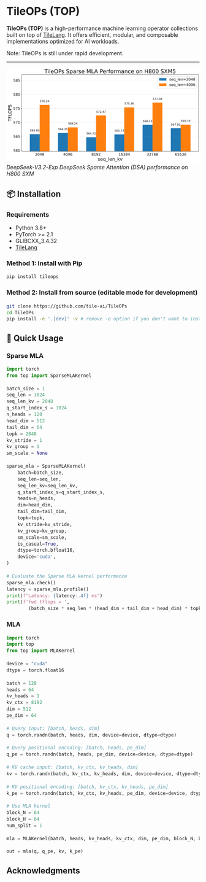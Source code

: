 # TileOPs (TOP)

**TileOPs (TOP)** is a high-performance machine learning operator collections built on top of [TileLang](https://github.com/tile-ai/tilelang). It offers efficient, modular, and composable implementations optimized for AI workloads.

Note: TileOPs is still under rapid development.

---

![DeepSeek-V3.2-Exp DeepSeek Sparse Attention (DSA) performance on H800 SXM](https://raw.githubusercontent.com/tile-ai/TileOPs/main/docs/figures/sparse_mla_perf.png)
*DeepSeek-V3.2-Exp DeepSeek Sparse Attention (DSA) performance on H800 SXM*

## 📦 Installation

### Requirements

- Python 3.8+
- PyTorch >= 2.1
- GLIBCXX_3.4.32
- [TileLang](https://github.com/tile-ai/tilelang)

### Method 1: Install with Pip

```bash
pip install tileops
```

### Method 2: Install from source (editable mode for development)

```bash
git clone https://github.com/tile-ai/TileOPs
cd TileOPs
pip install -e '.[dev]' -v # remove -e option if you don't want to install in editable mode, -v for verbose output
```

## 🚀 Quick Usage

### Sparse MLA

```python
import torch
from top import SparseMLAKernel

batch_size = 1
seq_len = 1024
seq_len_kv = 2048
q_start_index_s = 1024
n_heads = 128
head_dim = 512
tail_dim = 64
topk = 2048
kv_stride = 1
kv_group = 1
sm_scale = None

sparse_mla = SparseMLAKernel(
    batch=batch_size,
    seq_len=seq_len,
    seq_len_kv=seq_len_kv,
    q_start_index_s=q_start_index_s,
    heads=n_heads,
    dim=head_dim,
    tail_dim=tail_dim,
    topk=topk,
    kv_stride=kv_stride,
    kv_group=kv_group,
    sm_scale=sm_scale,
    is_casual=True,
    dtype=torch.bfloat16,
    device='cuda',
)

# Evaluate the Sparse MLA kernel performance
sparse_mla.check()
latency = sparse_mla.profile()
print(f"Latency: {latency:.4f} ms")
print(f'fwd tflops = ',
        (batch_size * seq_len * (head_dim + tail_dim + head_dim) * topk * 2 * n_heads) / (latency * 1e-3) / 1e12)
```

### MLA

```python
import torch
import top
from top import MLAKernel

device = "cuda"
dtype = torch.float16

batch = 128
heads = 64
kv_heads = 1
kv_ctx = 8192
dim = 512
pe_dim = 64

# Query input: [batch, heads, dim]
q = torch.randn(batch, heads, dim, device=device, dtype=dtype)

# Query positional encoding: [batch, heads, pe_dim]
q_pe = torch.randn(batch, heads, pe_dim, device=device, dtype=dtype)

# KV cache input: [batch, kv_ctx, kv_heads, dim]
kv = torch.randn(batch, kv_ctx, kv_heads, dim, device=device, dtype=dtype)

# KV positional encoding: [batch, kv_ctx, kv_heads, pe_dim]
k_pe = torch.randn(batch, kv_ctx, kv_heads, pe_dim, device=device, dtype=dtype)

# Use MLA kernel
block_N = 64
block_H = 64
num_split = 1

mla = MLAKernel(batch, heads, kv_heads, kv_ctx, dim, pe_dim, block_N, block_H, num_split)

out = mla(q, q_pe, kv, k_pe)
```

## Acknowledgments
